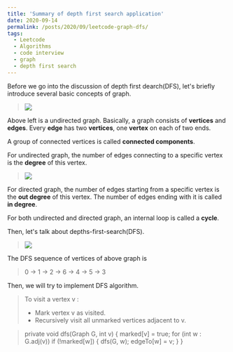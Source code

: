 ```yaml
---
title: 'Summary of depth first search application'
date: 2020-09-14
permalink: /posts/2020/09/leetcode-graph-dfs/
tags:
  - Leetcode
  - Algorithms
  - code interview
  - graph
  - depth first search
---
```


Before we go into the discussion of depth first dearch(DFS), let's briefly introduce several basic concepts of graph.

> ![](https://xiaoluo-whu.github.io/files/images/graph_concepts.png)

Above left is a undirected graph. Basically, a graph consists of **vertices** and **edges**. Every **edge** has two **vertices**, one **vertex** on each of two ends.

A group of connected vertices is called **connected components**.

For undirected graph, the number of edges connecting to a specific vertex is the **degree** of this vertex.

> ![](https://xiaoluo-whu.github.io/files/images/directed_graph.jpg)

For directed graph, the number of edges starting from a specific vertex is the **out degree** of this vertex. 
The number of edges ending with it is called **in degree**.

For both undirected and directed graph, an internal loop is called a **cycle**.

Then, let's talk about depths-first-search(DFS).

> ![](https://xiaoluo-whu.github.io/files/images/graph_dfs.png)

The DFS sequence of vertices of above graph is 

> 0 -> 1 -> 2 -> 6 -> 4 -> 5 -> 3

Then, we will try to implement DFS algorithm.

> To visit a vertex v :
> * Mark vertex v as visited.
> * Recursively visit all unmarked vertices adjacent to v.

>private void dfs(Graph G, int v)
>{
>    marked[v] = true;
>    for (int w : G.adj(v))
>        if (!marked[w])
>        {
>            dfs(G, w);
>            edgeTo[w] = v;
>        }
>}

